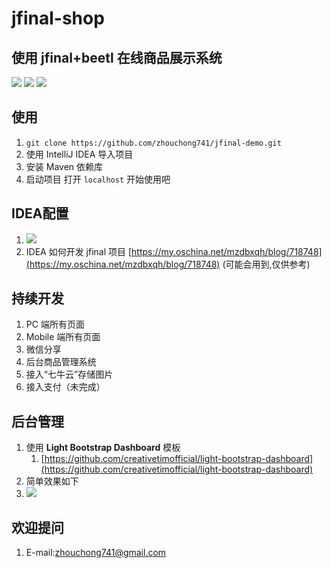 # jfinal-shop

## 使用 jfinal+beetl 在线商品展示系统
![](https://img.shields.io/badge/release-v0.01-blue.svg)
![](https://img.shields.io/badge/Powered%20by-Jfinal%2BBeetl-green.svg)
![](https://img.shields.io/badge/Tomcat-7.0.77-orange.svg)

## 使用
1. `git clone https://github.com/zhouchong741/jfinal-demo.git`
2. 使用 IntelliJ IDEA 导入项目
3. 安装 Maven 依赖库
4. 启动项目 打开 `localhost` 开始使用吧

## IDEA配置
1. ![](http://i.imgur.com/JAdVNMg.png)
2. IDEA 如何开发 jfinal 项目 [https://my.oschina.net/mzdbxqh/blog/718748](https://my.oschina.net/mzdbxqh/blog/718748) (可能会用到,仅供参考)

## 持续开发
1. PC 端所有页面
2. Mobile 端所有页面
3. 微信分享
4. 后台商品管理系统
5. 接入“七牛云”存储图片
6. 接入支付（未完成）

## 后台管理
1. 使用 **Light Bootstrap Dashboard** 模板
	1. [https://github.com/creativetimofficial/light-bootstrap-dashboard](https://github.com/creativetimofficial/light-bootstrap-dashboard)
2. 简单效果如下
3. ![](http://i.imgur.com/diEhb0w.gif)


## 欢迎提问
1. E-mail:zhouchong741@gmail.com



